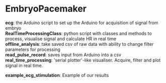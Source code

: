 # EmbryoPacemaker

**ecg**: the Arduino script to set up the Arduino for acquisition of signal from embryo  
**RealTimeProcessingClass**: python script with classes and methods to process, visualise signal and calculate HR in real time  
**offline_analysis**: take saved csv of raw data with ability to change filter parameters for processing  
**read_pulse_record**: saves input from Arduino into a csv  
**real_time_processing**: 'serial plotter'-like visualiser. Acquire, filter and plot signal in real time.

**example_ecg_stimulation**: Example of our results
